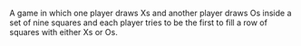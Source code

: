 A game in which one player draws Xs and another player draws Os inside a set of nine squares and each player tries to be the first to fill a row of squares with either Xs or Os.
